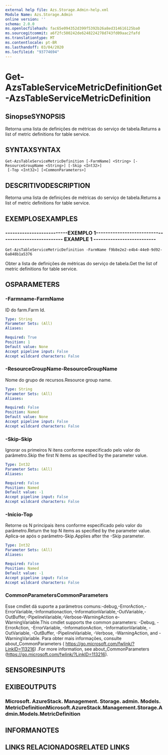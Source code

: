 ```yaml
---
external help file: Azs.Storage.Admin-help.xml
Module Name: Azs.Storage.Admin
online version: ''
schema: 2.0.0
ms.openlocfilehash: fac65e094352d399f5392b26a8ed314616125ba0
ms.sourcegitcommit: a6f2fc500242de6248224278d743fd09aac2fafd
ms.translationtype: MT
ms.contentlocale: pt-BR
ms.lasthandoff: 03/04/2020
ms.locfileid: "93774694"
---
```

# <span data-ttu-id="b814c-101">Get-AzsTableServiceMetricDefinition</span><span class="sxs-lookup"><span data-stu-id="b814c-101">Get-AzsTableServiceMetricDefinition</span></span>

## <span data-ttu-id="b814c-102">Sinopse</span><span class="sxs-lookup"><span data-stu-id="b814c-102">SYNOPSIS</span></span>
<span data-ttu-id="b814c-103">Retorna uma lista de definições de métricas do serviço de tabela.</span><span class="sxs-lookup"><span data-stu-id="b814c-103">Returns a list of metric definitions for table service.</span></span>

## <span data-ttu-id="b814c-104">SYNTAX</span><span class="sxs-lookup"><span data-stu-id="b814c-104">SYNTAX</span></span>

```
Get-AzsTableServiceMetricDefinition [-FarmName] <String> [-ResourceGroupName <String>] [-Skip <Int32>]
 [-Top <Int32>] [<CommonParameters>]
```

## <span data-ttu-id="b814c-105">DESCRITIVO</span><span class="sxs-lookup"><span data-stu-id="b814c-105">DESCRIPTION</span></span>
<span data-ttu-id="b814c-106">Retorna uma lista de definições de métricas do serviço de tabela.</span><span class="sxs-lookup"><span data-stu-id="b814c-106">Returns a list of metric definitions for table service.</span></span>

## <span data-ttu-id="b814c-107">EXEMPLOS</span><span class="sxs-lookup"><span data-stu-id="b814c-107">EXAMPLES</span></span>

### <span data-ttu-id="b814c-108">--------------------------EXEMPLO 1--------------------------</span><span class="sxs-lookup"><span data-stu-id="b814c-108">-------------------------- EXAMPLE 1 --------------------------</span></span>
```
Get-AzsTableServiceMetricDefinition -FarmName f9b8e2e2-e4b4-44e0-9d92-6a848b1a5376
```

<span data-ttu-id="b814c-109">Obter a lista de definições de métricas do serviço de tabela.</span><span class="sxs-lookup"><span data-stu-id="b814c-109">Get the list of metric definitions for table service.</span></span>

## <span data-ttu-id="b814c-110">OS</span><span class="sxs-lookup"><span data-stu-id="b814c-110">PARAMETERS</span></span>

### <span data-ttu-id="b814c-111">-Farmname</span><span class="sxs-lookup"><span data-stu-id="b814c-111">-FarmName</span></span>
<span data-ttu-id="b814c-112">ID do farm.</span><span class="sxs-lookup"><span data-stu-id="b814c-112">Farm Id.</span></span>

```yaml
Type: String
Parameter Sets: (All)
Aliases: 

Required: True
Position: 1
Default value: None
Accept pipeline input: False
Accept wildcard characters: False
```

### <span data-ttu-id="b814c-113">-ResourceGroupName</span><span class="sxs-lookup"><span data-stu-id="b814c-113">-ResourceGroupName</span></span>
<span data-ttu-id="b814c-114">Nome do grupo de recursos.</span><span class="sxs-lookup"><span data-stu-id="b814c-114">Resource group name.</span></span>

```yaml
Type: String
Parameter Sets: (All)
Aliases: 

Required: False
Position: Named
Default value: None
Accept pipeline input: False
Accept wildcard characters: False
```

### <span data-ttu-id="b814c-115">-Skip</span><span class="sxs-lookup"><span data-stu-id="b814c-115">-Skip</span></span>
<span data-ttu-id="b814c-116">Ignorar os primeiros N itens conforme especificado pelo valor do parâmetro.</span><span class="sxs-lookup"><span data-stu-id="b814c-116">Skip the first N items as specified by the parameter value.</span></span>

```yaml
Type: Int32
Parameter Sets: (All)
Aliases: 

Required: False
Position: Named
Default value: -1
Accept pipeline input: False
Accept wildcard characters: False
```

### <span data-ttu-id="b814c-117">-Início</span><span class="sxs-lookup"><span data-stu-id="b814c-117">-Top</span></span>
<span data-ttu-id="b814c-118">Retorne os N principais itens conforme especificado pelo valor do parâmetro.</span><span class="sxs-lookup"><span data-stu-id="b814c-118">Return the top N items as specified by the parameter value.</span></span>
<span data-ttu-id="b814c-119">Aplica-se após o parâmetro-Skip.</span><span class="sxs-lookup"><span data-stu-id="b814c-119">Applies after the -Skip parameter.</span></span>

```yaml
Type: Int32
Parameter Sets: (All)
Aliases: 

Required: False
Position: Named
Default value: -1
Accept pipeline input: False
Accept wildcard characters: False
```

### <span data-ttu-id="b814c-120">CommonParameters</span><span class="sxs-lookup"><span data-stu-id="b814c-120">CommonParameters</span></span>
<span data-ttu-id="b814c-121">Esse cmdlet dá suporte a parâmetros comuns:-debug,-ErrorAction,-ErrorVariable,-Informationaction,-InformationVariable,-OutVariable,-OutBuffer,-PipelineVariable,-Verbose-WarningAction e-WarningVariable.</span><span class="sxs-lookup"><span data-stu-id="b814c-121">This cmdlet supports the common parameters: -Debug, -ErrorAction, -ErrorVariable, -InformationAction, -InformationVariable, -OutVariable, -OutBuffer, -PipelineVariable, -Verbose, -WarningAction, and -WarningVariable.</span></span> <span data-ttu-id="b814c-122">Para obter mais informações, consulte about_CommonParameters ( https://go.microsoft.com/fwlink/?LinkID=113216) .</span><span class="sxs-lookup"><span data-stu-id="b814c-122">For more information, see about_CommonParameters (https://go.microsoft.com/fwlink/?LinkID=113216).</span></span>

## <span data-ttu-id="b814c-123">SENSORES</span><span class="sxs-lookup"><span data-stu-id="b814c-123">INPUTS</span></span>

## <span data-ttu-id="b814c-124">EXIBE</span><span class="sxs-lookup"><span data-stu-id="b814c-124">OUTPUTS</span></span>

### <span data-ttu-id="b814c-125">Microsoft. AzureStack. Management. Storage. admin. Models. MetricDefinition</span><span class="sxs-lookup"><span data-stu-id="b814c-125">Microsoft.AzureStack.Management.Storage.Admin.Models.MetricDefinition</span></span>

## <span data-ttu-id="b814c-126">INFORMA</span><span class="sxs-lookup"><span data-stu-id="b814c-126">NOTES</span></span>

## <span data-ttu-id="b814c-127">LINKS RELACIONADOS</span><span class="sxs-lookup"><span data-stu-id="b814c-127">RELATED LINKS</span></span>

